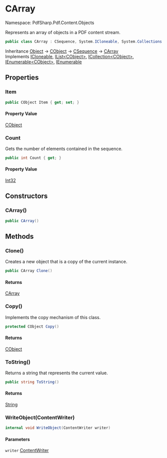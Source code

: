 # CArray

Namespace: PdfSharp.Pdf.Content.Objects

Represents an array of objects in a PDF content stream.

```csharp
public class CArray : CSequence, System.ICloneable, System.Collections.Generic.IList`1[[PdfSharp.Pdf.Content.Objects.CObject, PdfSharp, Version=0.1.3.0, Culture=neutral, PublicKeyToken=null]], System.Collections.Generic.ICollection`1[[PdfSharp.Pdf.Content.Objects.CObject, PdfSharp, Version=0.1.3.0, Culture=neutral, PublicKeyToken=null]], System.Collections.Generic.IEnumerable`1[[PdfSharp.Pdf.Content.Objects.CObject, PdfSharp, Version=0.1.3.0, Culture=neutral, PublicKeyToken=null]], System.Collections.IEnumerable
```

Inheritance [Object](https://docs.microsoft.com/en-us/dotnet/api/system.object) → [CObject](./pdfsharp.pdf.content.objects.cobject) → [CSequence](./pdfsharp.pdf.content.objects.csequence) → [CArray](./pdfsharp.pdf.content.objects.carray)<br>
Implements [ICloneable](https://docs.microsoft.com/en-us/dotnet/api/system.icloneable), [IList&lt;CObject&gt;](https://docs.microsoft.com/en-us/dotnet/api/system.collections.generic.ilist-1), [ICollection&lt;CObject&gt;](https://docs.microsoft.com/en-us/dotnet/api/system.collections.generic.icollection-1), [IEnumerable&lt;CObject&gt;](https://docs.microsoft.com/en-us/dotnet/api/system.collections.generic.ienumerable-1), [IEnumerable](https://docs.microsoft.com/en-us/dotnet/api/system.collections.ienumerable)

## Properties

### **Item**

```csharp
public CObject Item { get; set; }
```

#### Property Value

[CObject](./pdfsharp.pdf.content.objects.cobject)<br>

### **Count**

Gets the number of elements contained in the sequence.

```csharp
public int Count { get; }
```

#### Property Value

[Int32](https://docs.microsoft.com/en-us/dotnet/api/system.int32)<br>

## Constructors

### **CArray()**

```csharp
public CArray()
```

## Methods

### **Clone()**

Creates a new object that is a copy of the current instance.

```csharp
public CArray Clone()
```

#### Returns

[CArray](./pdfsharp.pdf.content.objects.carray)<br>

### **Copy()**

Implements the copy mechanism of this class.

```csharp
protected CObject Copy()
```

#### Returns

[CObject](./pdfsharp.pdf.content.objects.cobject)<br>

### **ToString()**

Returns a string that represents the current value.

```csharp
public string ToString()
```

#### Returns

[String](https://docs.microsoft.com/en-us/dotnet/api/system.string)<br>

### **WriteObject(ContentWriter)**

```csharp
internal void WriteObject(ContentWriter writer)
```

#### Parameters

`writer` [ContentWriter](./pdfsharp.pdf.content.contentwriter)<br>
